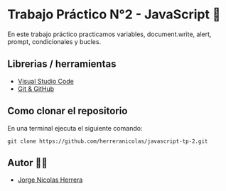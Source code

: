 # Trabajo Práctico N°2 - JavaScript 🚀

En este trabajo práctico practicamos variables, document.write, alert, prompt, condicionales y bucles.

## Librerias / herramientas 

- [Visual Studio Code](https://code.visualstudio.com/)
- [Git & GitHub](https://github.com/) 

##  Como clonar el repositorio
En una terminal ejecuta el siguiente comando: 

```
git clone https://github.com/herreranicolas/javascript-tp-2.git
```

## Autor 👨‍💻

- [Jorge Nicolas Herrera](https://www.linkedin.com/in/nicolasherrera95/) 